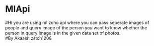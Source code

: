 # MlApi
#Hi you are using ml zoho api where you can pass seperate images of people and query image of the person you want to know whether the person in query image is in the given data set of photos.  
#By Akaash zstch1208
